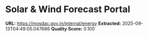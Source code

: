 # Solar & Wind Forecast Portal

**URL:** https://mosdac.gov.in/internal/energy
**Extracted:** 2025-09-13T04:49:05.047686
**Quality Score:** 0.100


